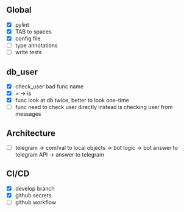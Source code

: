 ## Global

- [x] pylint
- [x] TAB to spaces
- [x] config file
- [ ] type annotations
- [ ] write tests

## db_user

- [x] check_user bad func name
- [x] = -> is
- [x] func look at db twice, better to look one-time
- [ ] func need to check user directly instead is checking user from messages

## Architecture

- [ ] telegram -> com/val to local objects -> bot logic -> bot answer to telegram API -> answer to telegram

## CI/CD

- [x] develop branch
- [x] github secrets
- [ ] github workflow